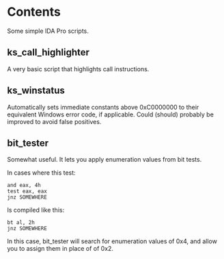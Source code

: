 # Contents
Some simple IDA Pro scripts.

## ks_call_highlighter
A very basic script that highlights call instructions.

## ks_winstatus
Automatically sets immediate constants above 0xC0000000 to their equivalent Windows error code, if applicable. Could (should) probably be improved to avoid false positives.

## bit_tester
Somewhat useful. It lets you apply enumeration values from bit tests.

In cases where this test:
```assembly
and eax, 4h      
test eax, eax     
jnz SOMEWHERE
```

Is compiled like this:
```assembly
bt al, 2h
jnz SOMEWHERE        
```

In this case, bit_tester will search for enumeration values of 0x4, and allow you to assign them in place of of 0x2.

